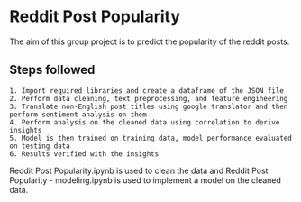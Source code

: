 # Reddit Post Popularity

The aim of this group project is to predict the popularity of the reddit posts.

##  Steps followed
    1. Import required libraries and create a dataframe of the JSON file
    2. Perform data cleaning, text preprocessing, and feature engineering
    3. Translate non-English post titles using google translator and then perform sentiment analysis on them
    4. Perform analysis on the cleaned data using correlation to derive insights
    5. Model is then trained on training data, model performance evaluated on testing data
    6. Results verified with the insights

Reddit Post Popularity.ipynb is used to clean the data and Reddit Post Popularity - modeling.ipynb is used to implement a model on the cleaned data.
